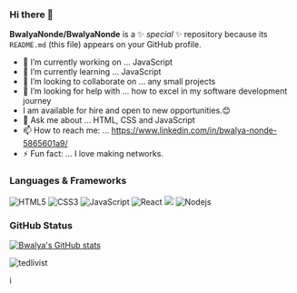 ### Hi there 👋


**BwalyaNonde/BwalyaNonde** is a ✨ _special_ ✨ repository because its `README.md` (this file) appears on your GitHub profile.


- 🔭 I’m currently working on ... JavaScript
- 🌱 I’m currently learning ... JavaScript
- 👯 I’m looking to collaborate on ... any small projects
- 🤔 I’m looking for help with ... how to excel in my software development journey
- I am available for hire and open to new opportunities.😊
- 💬 Ask me about ... HTML, CSS and JavaScript
- 📫 How to reach me: ... https://www.linkedin.com/in/bwalya-nonde-5865601a9/
- ⚡ Fun fact: ... I love making networks.



### Languages & Frameworks

![HTML5](https://icongr.am/devicon/html5-original.svg?size=50&color=currentColor)
![CSS3](https://icongr.am/devicon/css3-original.svg?size=50&color=currentColor)
![JavaScript](https://icongr.am/devicon/javascript-original.svg?size=50&color=currentColor)
![React](https://icongr.am/devicon/react-original.svg?size=50&color=currentColor)
<img src="https://img.icons8.com/nolan/50/react-native.png"/>
![Nodejs](https://icongr.am/devicon/nodejs-original.svg?size=50&color=currentColor)

### GitHub Status 

[![Bwalya's GitHub stats](https://github-readme-stats.vercel.app/api?username=lazyCode-404&show_icons=true&theme=radical)](https://github.com/lazyCode-404/github-readme-stats)

<p><img src="https://github-readme-streak-stats.herokuapp.com/?user=lazyCode-404&theme=radical" alt="tedlivist" /></p>
<!-- [![Top Langs](https://github-readme-stats.vercel.app/api/top-langs/?username=lazyCode-404&theme=dracula)](https://github.com/lazyCode-404/github-readme-stats) -->
i
